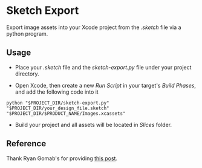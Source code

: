 # Sketch Export
Export image assets into your Xcode project from the _.sketch_ file via a python program.

## Usage
- Place your _.sketch_ file and the _sketch-export.py_ file under your project directory.

- Open Xcode, then create a new _Run Script_ in your target's _Build Phases_, and add the following code into it
```
python "$PROJECT_DIR/sketch-export.py" "$PROJECT_DIR/your_design_file.sketch" "$PROJECT_DIR/$PRODUCT_NAME/Images.xcassets"
```

- Build your project and all assets will be located in _Slices_ folder.

## Reference
Thank Ryan Gomab's for providing [this post](http://www.ryangomba.com/automatically-export-sketch-slices-xcode.html).
